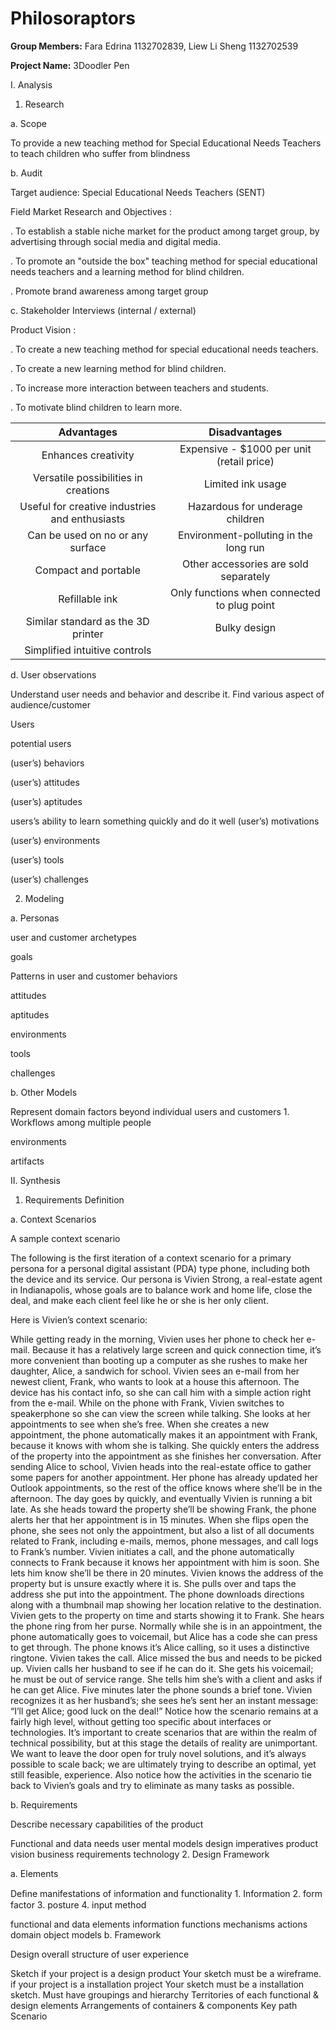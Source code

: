 # Philosoraptors

**Group Members:** Fara Edrina 1132702839, Liew Li Sheng 1132702539

**Project Name:** 3Doodler Pen


I. Analysis

1. Research

a. Scope

To provide a new teaching method for Special Educational Needs Teachers to teach children who suffer from blindness 

b. Audit

Target audience: Special Educational Needs Teachers (SENT)

Field Market Research and Objectives :

. To establish a stable niche market for the product among target group, by advertising through social media and digital media.

. To promote an "outside the box" teaching method for special educational needs teachers and a learning method for blind children.

. Promote brand awareness among target group 


c. Stakeholder Interviews (internal / external)

Product Vision :

. To create a new teaching method for special educational needs teachers.

. To create a new learning method for blind children.

. To increase more interaction between teachers and students.

. To motivate blind children to learn more. 

|                   **Advantages**                  |                 **Disadvantages**              |
|:-------------------------------------------------:|:----------------------------------------------:|
| Enhances creativity                               | Expensive - $1000 per unit (retail price)      |
| Versatile possibilities in creations              | Limited ink usage                              |
| Useful for creative industries and enthusiasts    | Hazardous for underage children                |
| Can be used on no or any surface                  | Environment-polluting in the long run          |
| Compact and portable                              | Other accessories are sold separately          |
| Refillable ink                                    | Only functions when connected to plug point    |
| Similar standard as the 3D printer                | Bulky design                                   |
| Simplified intuitive controls                     |                                                |

d. User observations

Understand user needs and behavior and describe it. Find various aspect of audience/customer

Users

potential users 

(user’s) behaviors

(user’s) attitudes

(user’s) aptitudes

users’s ability to learn something quickly and do it well
(user’s) motivations

(user’s) environments

(user’s) tools

(user’s) challenges

2. Modeling

a. Personas

user and customer archetypes

goals

Patterns in user and customer behaviors

attitudes

aptitudes

environments

tools

challenges

b. Other Models

Represent domain factors beyond individual users and customers 1. Workflows among multiple people

environments

artifacts

II. Synthesis

1. Requirements Definition

a. Context Scenarios

A sample context scenario

The following is the first iteration of a context scenario for a primary persona for a personal digital assistant (PDA) type phone, including both the device and its service. Our persona is Vivien Strong, a real-estate agent in Indianapolis, whose goals are to balance work and home life, close the deal, and make each client feel like he or she is her only client.

Here is Vivien’s context scenario:

While getting ready in the morning, Vivien uses her phone to check her e-mail. Because it has a relatively large screen and quick connection time, it’s more convenient than booting up a computer as she rushes to make her daughter, Alice, a sandwich for school.
Vivien sees an e-mail from her newest client, Frank, who wants to look at a house this afternoon. The device has his contact info, so she can call him with a simple action right from the e-mail.
While on the phone with Frank, Vivien switches to speakerphone so she can view the screen while talking. She looks at her appointments to see when she’s free. When she creates a new appointment, the phone automatically makes it an appointment with Frank, because it knows with whom she is talking. She quickly enters the address of the property into the appointment as she finishes her conversation.
After sending Alice to school, Vivien heads into the real-estate office to gather some papers for another appointment. Her phone has already updated her Outlook appointments, so the rest of the office knows where she’ll be in the afternoon.
The day goes by quickly, and eventually Vivien is running a bit late. As she heads toward the property she’ll be showing Frank, the phone alerts her that her appointment is in 15 minutes. When she flips open the phone, she sees not only the appointment, but also a list of all documents related to Frank, including e-mails, memos, phone messages, and call logs to Frank’s number. Vivien initiates a call, and the phone automatically connects to Frank because it knows her appointment with him is soon. She lets him know she’ll be there in 20 minutes.
Vivien knows the address of the property but is unsure exactly where it is. She pulls over and taps the address she put into the appointment. The phone downloads directions along with a thumbnail map showing her location relative to the destination.
Vivien gets to the property on time and starts showing it to Frank. She hears the phone ring from her purse. Normally while she is in an appointment, the phone automatically goes to voicemail, but Alice has a code she can press to get through. The phone knows it’s Alice calling, so it uses a distinctive ringtone.
Vivien takes the call. Alice missed the bus and needs to be picked up. Vivien calls her husband to see if he can do it. She gets his voicemail; he must be out of service range. She tells him she’s with a client and asks if he can get Alice. Five minutes later the phone sounds a brief tone. Vivien recognizes it as her husband’s; she sees he’s sent her an instant message: “I’ll get Alice; good luck on the deal!”
Notice how the scenario remains at a fairly high level, without getting too specific about interfaces or technologies. It’s important to create scenarios that are within the realm of technical possibility, but at this stage the details of reality are unimportant. We want to leave the door open for truly novel solutions, and it’s always possible to scale back; we are ultimately trying to describe an optimal, yet still feasible, experience. Also notice how the activities in the scenario tie back to Vivien’s goals and try to eliminate as many tasks as possible.

b. Requirements

Describe necessary capabilities of the product

Functional and data needs
user mental models
design imperatives
product vision
business requirements
technology
2. Design Framework

a. Elements

Deﬁne manifestations of information and functionality 1. Information 2. form factor 3. posture 4. input method

functional and data elements
information
functions
mechanisms
actions
domain object models
b. Framework

Design overall structure of user experience

Sketch
if your project is a design product
Your sketch must be a wireframe.
if your project is a installation project
Your sketch must be a installation sketch.
Must have
groupings and hierarchy
Territories of each functional & design elements
Arrangements of containers & components
Key path Scenario
